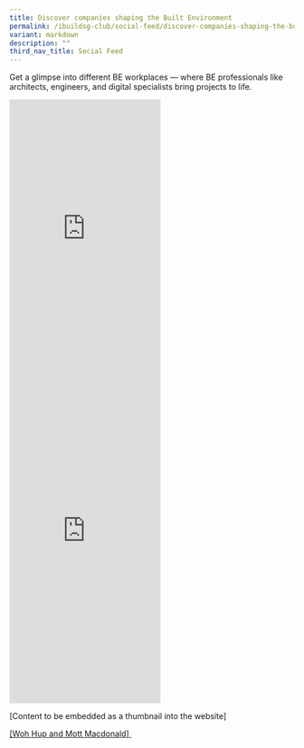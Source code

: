 ```yaml
---
title: Discover companies shaping the Built Environment
permalink: /ibuildsg-club/social-feed/discover-companies-shaping-the-built-environment/
variant: markdown
description: ""
third_nav_title: Social Feed
---
```

<p>Get a glimpse into different BE workplaces — where BE professionals like architects, engineers, and digital specialists bring projects to life.</p>

<div>
	<iframe allow="autoplay; clipboard-write; encrypted-media; picture-in-picture; web-share" allowfullscreen="true" frameborder="0" scrolling="no" style="border:none;overflow:hidden" height="476" width="267" src="https://www.facebook.com/plugins/video.php?height=476&amp;href=https%3A%2F%2Fwww.facebook.com%2Freel%2F1137812130804559%2F&amp;show_text=false&amp;width=267&amp;t=0"></iframe>
</div>

<div>
	<iframe allow="autoplay; clipboard-write; encrypted-media; picture-in-picture; web-share" allowfullscreen="true" frameborder="0" scrolling="no" style="border:none;overflow:hidden" height="591" width="267" src="https://www.facebook.com/plugins/video.php?height=476&amp;href=https%3A%2F%2Fwww.facebook.com%2Freel%2F1137812130804559%2F&amp;show_text=true&amp;width=267&amp;t=0"></iframe>
</div>

<p>[Content to be embedded as a thumbnail into the website]</p>
<p><a href="https://www.facebook.com/share/r/16z17XVNk5/" rel="noopener noreferrer nofollow" target="_blank"><u>[Woh Hup and Mott Macdonald]&nbsp;</u></a>
</p>
<p>
<br>
</p>